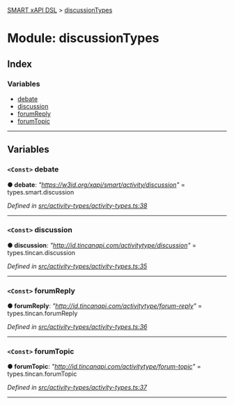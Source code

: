[SMART xAPI DSL](../README.md) > [discussionTypes](../modules/discussiontypes.md)

# Module: discussionTypes

## Index

### Variables

* [debate](discussiontypes.md#debate)
* [discussion](discussiontypes.md#discussion)
* [forumReply](discussiontypes.md#forumreply)
* [forumTopic](discussiontypes.md#forumtopic)

---

## Variables

<a id="debate"></a>

### `<Const>` debate

**● debate**: *"https://w3id.org/xapi/smart/activity/discussion"* =  types.smart.discussion

*Defined in [src/activity-types/activity-types.ts:38](https://github.com/Gradiant/smart-xapi-dsl/blob/master/src/activity-types/activity-types.ts#L38)*

___
<a id="discussion"></a>

### `<Const>` discussion

**● discussion**: *"http://id.tincanapi.com/activitytype/discussion"* =  types.tincan.discussion

*Defined in [src/activity-types/activity-types.ts:35](https://github.com/Gradiant/smart-xapi-dsl/blob/master/src/activity-types/activity-types.ts#L35)*

___
<a id="forumreply"></a>

### `<Const>` forumReply

**● forumReply**: *"http://id.tincanapi.com/activitytype/forum-reply"* =  types.tincan.forumReply

*Defined in [src/activity-types/activity-types.ts:36](https://github.com/Gradiant/smart-xapi-dsl/blob/master/src/activity-types/activity-types.ts#L36)*

___
<a id="forumtopic"></a>

### `<Const>` forumTopic

**● forumTopic**: *"http://id.tincanapi.com/activitytype/forum-topic"* =  types.tincan.forumTopic

*Defined in [src/activity-types/activity-types.ts:37](https://github.com/Gradiant/smart-xapi-dsl/blob/master/src/activity-types/activity-types.ts#L37)*

___

